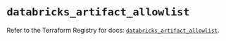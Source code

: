 # `databricks_artifact_allowlist`

Refer to the Terraform Registry for docs: [`databricks_artifact_allowlist`](https://registry.terraform.io/providers/databricks/databricks/1.84.0/docs/resources/artifact_allowlist).

